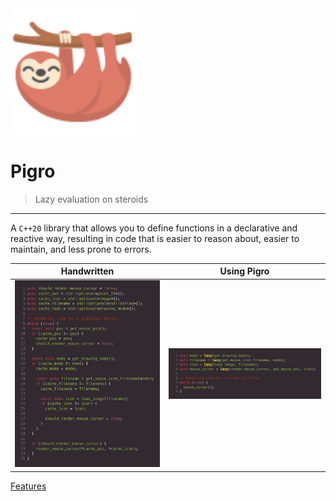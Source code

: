 <img src='_media/logo.svg' alt='logo' width='40%' />

# Pigro
> Lazy evaluation on steroids

---
A `C++20` library that allows you to define functions in a declarative and reactive way, resulting in code that is easier to reason about, easier to maintain, and less prone to errors.

Handwritten                     |           Using Pigro
:------------------------------:|:-------------------------------:
![](comparison-handwritten.png) | ![](comparison-using-pigro.png)

[Features](#features)
